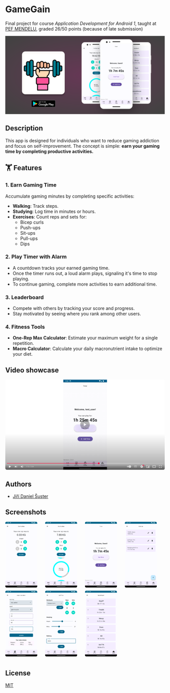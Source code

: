 
# GameGain
Final project for course *Application Development for Android 1*, taught at [PEF MENDELU](https://pef.mendelu.cz/), graded 26/50 points (because of late submission)

![hotpot](store_assets/graphics_hotpot.png)
## Description
This app is designed for individuals who want to reduce gaming addiction and focus on self-improvement. The concept is simple: **earn your gaming time by completing productive activities.**

## 🏋️ Features  

### 1. Earn Gaming Time  
Accumulate gaming minutes by completing specific activities:  
- **Walking**: Track steps.  
- **Studying**: Log time in minutes or hours.  
- **Exercises**: Count reps and sets for:  
  - Bicep curls  
  - Push-ups  
  - Sit-ups  
  - Pull-ups  
  - Dips  

### 2. Play Timer with Alarm  
- A countdown tracks your earned gaming time.  
- Once the timer runs out, a loud alarm plays, signaling it's time to stop playing.  
- To continue gaming, complete more activities to earn additional time.  

### 3. Leaderboard  
- Compete with others by tracking your score and progress.  
- Stay motivated by seeing where you rank among other users.  

### 4. Fitness Tools  
- **One-Rep Max Calculator**: Estimate your maximum weight for a single repetition.  
- **Macro Calculator**: Calculate your daily macronutrient intake to optimize your diet.
## Video showcase
[![Video showcase](store_assets/screenshots/youtube_screenshot.png)](https://www.youtube.com/watch?v=JsbEfHZtHwM "Click to play")
## Authors

- [Jiří Daniel Šuster](https://www.linkedin.com/in/ji%C5%99%C3%AD-daniel-%C5%A1uster-7017b0306/)


## Screenshots

<div style="display: flex; flex-wrap: wrap;">
  <img src="store_assets/screenshots/Screenshot1.png" width="20%" style="margin-right: 5%; margin-bottom: 10px;">
  <img src="store_assets/screenshots/Screenshot2.png" width="20%" style="margin-right: 5%; margin-bottom: 10px;">
  <img src="store_assets/screenshots/Screenshot3.png" width="20%" style="margin-right: 5%; margin-bottom: 10px;">
  <img src="store_assets/screenshots/Screenshot4.png" width="20%" style="margin-right: 5%; margin-bottom: 10px;">
  <img src="store_assets/screenshots/Screenshot5.png" width="20%" style="margin-right: 5%; margin-bottom: 10px;">
  <img src="store_assets/screenshots/Screenshot6.png" width="20%" style="margin-right: 5%; margin-bottom: 10px;">
  <img src="store_assets/screenshots/Screenshot7.png" width="20%" style="margin-right: 5%; margin-bottom: 10px;">
</div>


## License

[MIT](https://choosealicense.com/licenses/mit/)

